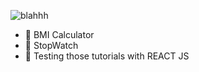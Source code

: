 ![blahhh](https://github.com/Sam-mx/Testing-react/assets/146705452/db592136-62c2-4eb7-9507-573423d396dd)
- 👋 BMI Calculator
- 👀 StopWatch
- 🌱 Testing those tutorials with REACT JS
